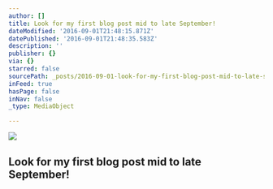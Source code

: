 ```yaml
---
author: []
title: Look for my first blog post mid to late September!
dateModified: '2016-09-01T21:48:15.871Z'
datePublished: '2016-09-01T21:48:35.583Z'
description: ''
publisher: {}
via: {}
starred: false
sourcePath: _posts/2016-09-01-look-for-my-first-blog-post-mid-to-late-september.md
inFeed: true
hasPage: false
inNav: false
_type: MediaObject

---
```

![](https://the-grid-user-content.s3-us-west-2.amazonaws.com/1d00d6a6-a504-47b6-a3e9-9e2ce4db3271.jpg)

## Look for my first blog post mid to late September!